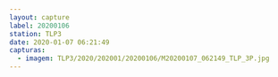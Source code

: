 ```yaml
---
layout: capture
label: 20200106
station: TLP3
date: 2020-01-07 06:21:49
capturas:
  - imagem: TLP3/2020/202001/20200106/M20200107_062149_TLP_3P.jpg
---
```

